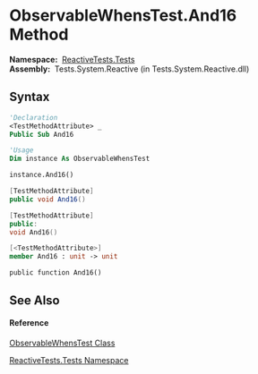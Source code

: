 # ObservableWhensTest.And16 Method

**Namespace:**  [ReactiveTests.Tests](ReactiveTests.Tests\ReactiveTests.Tests.md)  
**Assembly:**  Tests.System.Reactive (in Tests.System.Reactive.dll)

## Syntax

```vb
'Declaration
<TestMethodAttribute> _
Public Sub And16
```

```vb
'Usage
Dim instance As ObservableWhensTest

instance.And16()
```

```csharp
[TestMethodAttribute]
public void And16()
```

```c++
[TestMethodAttribute]
public:
void And16()
```

```fsharp
[<TestMethodAttribute>]
member And16 : unit -> unit 
```

```jscript
public function And16()
```

## See Also

#### Reference

[ObservableWhensTest Class](ObservableWhensTest\ObservableWhensTest.md)

[ReactiveTests.Tests Namespace](ReactiveTests.Tests\ReactiveTests.Tests.md)





